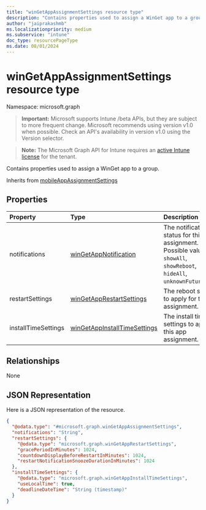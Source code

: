 ```yaml
---
title: "winGetAppAssignmentSettings resource type"
description: "Contains properties used to assign a WinGet app to a group."
author: "jaiprakashmb"
ms.localizationpriority: medium
ms.subservice: "intune"
doc_type: resourcePageType
ms.date: 08/01/2024
---
```


# winGetAppAssignmentSettings resource type

Namespace: microsoft.graph

> **Important:** Microsoft supports Intune /beta APIs, but they are subject to more frequent change. Microsoft recommends using version v1.0 when possible. Check an API's availability in version v1.0 using the Version selector.

> **Note:** The Microsoft Graph API for Intune requires an [active Intune license](https://go.microsoft.com/fwlink/?linkid=839381) for the tenant.

Contains properties used to assign a WinGet app to a group.


Inherits from [mobileAppAssignmentSettings](../resources/intune-shared-mobileappassignmentsettings.md)

## Properties
|Property|Type|Description|
|:---|:---|:---|
|notifications|[winGetAppNotification](../resources/intune-shared-wingetappnotification.md)|The notification status for this app assignment. Possible values are: `showAll`, `showReboot`, `hideAll`, `unknownFutureValue`.|
|restartSettings|[winGetAppRestartSettings](../resources/intune-shared-wingetapprestartsettings.md)|The reboot settings to apply for this app assignment.|
|installTimeSettings|[winGetAppInstallTimeSettings](../resources/intune-shared-wingetappinstalltimesettings.md)|The install time settings to apply for this app assignment.|

## Relationships
None

## JSON Representation
Here is a JSON representation of the resource.
<!-- {
  "blockType": "resource",
  "@odata.type": "microsoft.graph.winGetAppAssignmentSettings"
}
-->
``` json
{
  "@odata.type": "#microsoft.graph.winGetAppAssignmentSettings",
  "notifications": "String",
  "restartSettings": {
    "@odata.type": "microsoft.graph.winGetAppRestartSettings",
    "gracePeriodInMinutes": 1024,
    "countdownDisplayBeforeRestartInMinutes": 1024,
    "restartNotificationSnoozeDurationInMinutes": 1024
  },
  "installTimeSettings": {
    "@odata.type": "microsoft.graph.winGetAppInstallTimeSettings",
    "useLocalTime": true,
    "deadlineDateTime": "String (timestamp)"
  }
}
```
